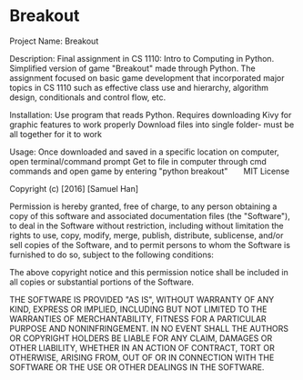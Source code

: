 # Breakout
Project Name: Breakout

Description: Final assignment in CS 1110: Intro to Computing in Python. Simplified version of game "Breakout" made through Python. The assignment focused on basic game development that incorporated major topics in CS 1110 such as effective class use and hierarchy, algorithm design, conditionals and control flow, etc. 

Installation: Use program that reads Python. Requires downloading Kivy for graphic features to work properly Download files                 into single folder- must be all together for it to work

Usage: Once downloaded and saved in a specific location on computer, open terminal/command prompt
       Get to file in computer through cmd commands and open game by entering "python breakout"
       
MIT License

Copyright (c) [2016] [Samuel Han]

Permission is hereby granted, free of charge, to any person obtaining a copy
of this software and associated documentation files (the "Software"), to deal
in the Software without restriction, including without limitation the rights
to use, copy, modify, merge, publish, distribute, sublicense, and/or sell
copies of the Software, and to permit persons to whom the Software is
furnished to do so, subject to the following conditions:

The above copyright notice and this permission notice shall be included in all
copies or substantial portions of the Software.

THE SOFTWARE IS PROVIDED "AS IS", WITHOUT WARRANTY OF ANY KIND, EXPRESS OR
IMPLIED, INCLUDING BUT NOT LIMITED TO THE WARRANTIES OF MERCHANTABILITY,
FITNESS FOR A PARTICULAR PURPOSE AND NONINFRINGEMENT. IN NO EVENT SHALL THE
AUTHORS OR COPYRIGHT HOLDERS BE LIABLE FOR ANY CLAIM, DAMAGES OR OTHER
LIABILITY, WHETHER IN AN ACTION OF CONTRACT, TORT OR OTHERWISE, ARISING FROM,
OUT OF OR IN CONNECTION WITH THE SOFTWARE OR THE USE OR OTHER DEALINGS IN THE
SOFTWARE.

